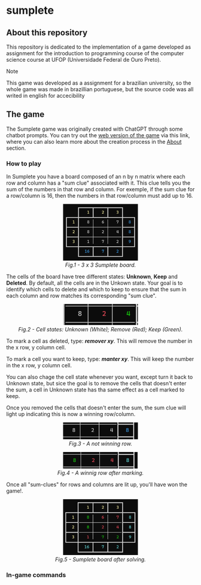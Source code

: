 # sumplete
## About this repository
  This repository is dedicated to the implementation of a game developed as assignment for the introduction to programming course of the computer science course at UFOP (Universidade Federal de Ouro Preto).

> [!NOTE]
> This game was developed as a assignment for a brazilian university, so the whole game was made in brazillian portuguese, but the source code was all writed in english for accecibility

## The game
  The Sumplete game was originally created with ChatGPT through some chatbot prompts. You can try out the [web version of the game](https://sumplete.com/) via this link, where you can also learn more about the creation process in the [About](https://sumplete.com/about/) section.

### How to play
  In Sumplete you have a board composed of an n by n matrix where each row and column has a "sum clue" associated with it. This clue tells you the sum of the numbers in that row and column. For exemple, if the sum clue for a row/column is 16, then the numbers in that row/column must add up to 16.

<p align="center">
  <img width="200" src="Sumplete/images/3by3-board-unsolved.png" alt="3 x 3 Sumplete board"> <br>
  <i>Fig.1 - 3 x 3 Sumplete board.</i>
</p>
  
  The cells of the board have tree different states: **Unknown**, **Keep** and **Deleted**. By default, all the cells are in the Unkown state. Your goal is to identify which cells to delete and which to keep to ensure that the sum in each column and row matches its corresponding "sum clue".

<p align="center">
  <img width="200" src="Sumplete/images/cell-states.png" alt="Cell states"> <br>
  <i>Fig.2 - Cell states: Unknown (White); Remove (Red); Keep (Green).</i>
</p>

To mark a cell as deleted, type: **_remover xy_**. This will remove the number in the x row, y column cell.

To mark a cell you want to keep, type: **_manter xy_**. This will keep the number in the x row, y column cell.

You can also chage the cell state whenever you want, except turn it back to Unknown state, but sice the goal is to remove the cells that doesn't enter the sum, a cell in Unknown state has tha same effect as a cell marked to keep.

Once you removed the cells that doesn't enter the sum, the sum clue  will light up indicating this is now a winning row/column.

<p align="center">
  <img width="200" src="Sumplete/images/not-winning-row.png" alt="A not winning row"> <br>
  <i>Fig.3 - A not winning row.</i>
</p>

<p align="center">
  <img width="200" src="Sumplete/images/winning-row.png" alt="A winnig row after marking"> <br>
  <i>Fig.4 - A winnig row after marking.</i>
</p>

Once all "sum-clues" for rows and columns are lit up, you'll have won the game!.

<p align="center">
  <img width="200" src="Sumplete/images/3by3-board-solved.png" alt="A winnig row after marking"> <br>
  <i>Fig.5 - Sumplete board after solving.</i>
</p>

### In-game commands

